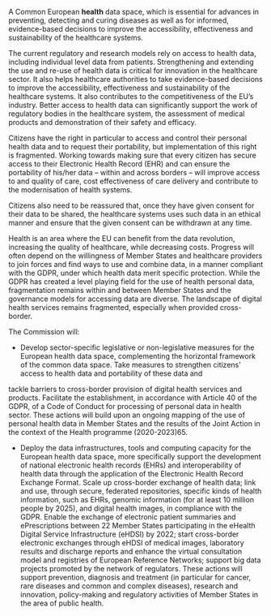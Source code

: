 A Common European **health** data space, which is essential for advances in preventing, detecting and curing diseases as well as for informed, evidence-based decisions to improve the accessibility, effectiveness and sustainability of the healthcare systems.

 
The current regulatory and research models rely on access to health data, including individual level data from patients. Strengthening and extending the use and re-use of health data is critical for innovation in the healthcare sector. It also helps healthcare authorities to take evidence-based decisions to improve the accessibility, effectiveness and sustainability of the healthcare systems. It also contributes to the competitiveness of the EU’s industry. Better access to health data can significantly support the work of regulatory bodies in the healthcare system, the assessment of medical products and demonstration of their safety and efficacy.

Citizens have the right in particular to access and control their personal health data and to request their portability, but implementation of this right is fragmented. Working towards making sure that every citizen has secure access to their Electronic Health Record (EHR) and can ensure the portability of his/her data – within and across borders – will improve access to and quality of care, cost effectiveness of care delivery and contribute to the modernisation of health systems.

Citizens also need to be reassured that, once they have given consent for their data to be shared, the healthcare systems uses such data in an ethical manner and ensure that the given consent can be withdrawn at any time.

Health is an area where the EU can benefit from the data revolution, increasing the quality of healthcare, while decreasing costs. Progress will often depend on the willingness of Member States and healthcare providers to join forces and find ways to use and combine data, in a manner compliant with the GDPR, under which health data merit specific protection. While the GDPR has created a level playing field for the use of health personal data, fragmentation remains within and between Member States and the governance models for accessing data are diverse. The landscape of digital health services remains fragmented, especially when provided cross-border.

The Commission will:

* Develop sector-specific legislative or non-legislative measures for the European health data space, complementing the horizontal framework of the common data space. Take measures to strengthen citizens’ access to health data and portability of these data and  

tackle barriers to cross-border provision of digital health services and products. Facilitate the establishment, in accordance with Article 40 of the GDPR, of a Code of Conduct for processing of personal data in health sector. These actions will build upon an ongoing mapping of the use of personal health data in Member States and the results of the Joint Action in the context of the Health programme (2020-2023)65.

* Deploy the data infrastructures, tools and computing capacity for the European health data space, more specifically support the development of national electronic health records (EHRs) and interoperability of health data through the application of the Electronic Health Record Exchange Format. Scale up cross-border exchange of health data; link and use, through secure, federated repositories, specific kinds of health information, such as EHRs, genomic information (for at least 10 million people by 2025), and digital health images, in compliance with the GDPR. Enable the exchange of electronic patient summaries and ePrescriptions between 22 Member States participating in the eHealth Digital Service Infrastructure (eHDSI) by 2022; start cross-border electronic exchanges through eHDSI of medical images, laboratory results and discharge reports and enhance the virtual consultation model and registries of European Reference Networks; support big data projects promoted by the network of regulators. These actions will support prevention, diagnosis and treatment (in particular for cancer, rare diseases and common and complex diseases), research and innovation, policy-making and regulatory activities of Member States in the area of public health.
